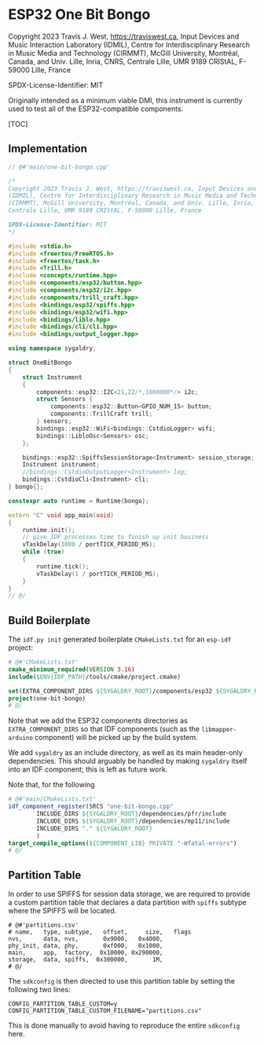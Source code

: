 # ESP32 One Bit Bongo

Copyright 2023 Travis J. West, https://traviswest.ca, Input Devices and Music Interaction Laboratory
(IDMIL), Centre for Interdisciplinary Research in Music Media and Technology
(CIRMMT), McGill University, Montréal, Canada, and Univ. Lille, Inria, CNRS,
Centrale Lille, UMR 9189 CRIStAL, F-59000 Lille, France

SPDX-License-Identifier: MIT

Originally intended as a minimum viable DMI, this instrument
is currently used to test all of the ESP32-compatible components.

[TOC]

## Implementation

```cpp
// @#'main/one-bit-bongo.cpp'

/*
Copyright 2023 Travis J. West, https://traviswest.ca, Input Devices and Music Interaction Laboratory
(IDMIL), Centre for Interdisciplinary Research in Music Media and Technology
(CIRMMT), McGill University, Montréal, Canada, and Univ. Lille, Inria, CNRS,
Centrale Lille, UMR 9189 CRIStAL, F-59000 Lille, France

SPDX-License-Identifier: MIT
*/

#include <stdio.h>
#include <freertos/FreeRTOS.h>
#include <freertos/task.h>
#include <Trill.h>
#include <concepts/runtime.hpp>
#include <components/esp32/button.hpp>
#include <components/esp32/i2c.hpp>
#include <components/trill_craft.hpp>
#include <bindings/esp32/spiffs.hpp>
#include <bindings/esp32/wifi.hpp>
#include <bindings/liblo.hpp>
#include <bindings/cli/cli.hpp>
#include <bindings/output_logger.hpp>

using namespace sygaldry;

struct OneBitBongo
{
    struct Instrument
    {
        components::esp32::I2C<21,22/*,1000000*/> i2c;
        struct Sensors {
            components::esp32::Button<GPIO_NUM_15> button;
            components::TrillCraft trill;
        } sensors;
        bindings::esp32::WiFi<bindings::CstdioLogger> wifi;
        bindings::LibloOsc<Sensors> osc;
    };

    bindings::esp32::SpiffsSessionStorage<Instrument> session_storage;
    Instrument instrument;
    //bindings::CstdioOutputLogger<Instrument> log;
    bindings::CstdioCli<Instrument> cli;
} bongo{};

constexpr auto runtime = Runtime{bongo};

extern "C" void app_main(void)
{
    runtime.init();
    // give IDF processes time to finish up init business
    vTaskDelay(1000 / portTICK_PERIOD_MS);
    while (true)
    {
        runtime.tick();
        vTaskDelay(1 / portTICK_PERIOD_MS);
    }
}
// @/
```

## Build Boilerplate

The `idf.py init` generated boilerplate `CMakeLists.txt` for an `esp-idf` project:

```cmake
# @#'CMakeLists.txt'
cmake_minimum_required(VERSION 3.16)
include($ENV{IDF_PATH}/tools/cmake/project.cmake)

set(EXTRA_COMPONENT_DIRS ${SYGALDRY_ROOT}/components/esp32 ${SYGALDRY_ROOT}/bindings/esp32)
project(one-bit-bongo)
# @/
```

Note that we add the ESP32 components directories as `EXTRA_COMPONENT_DIRS` so
that IDF components (such as the `libmapper-arduino` component) will be picked
up by the build system.

We add `sygaldry` as an include directory, as well as its main header-only
dependencies. This should arguably be handled by making `sygaldry` itself
into an IDF component; this is left as future work.

Note that, for the following

```cmake
# @#'main/CMakeLists.txt'
idf_component_register(SRCS "one-bit-bongo.cpp"
        INCLUDE_DIRS ${SYGALDRY_ROOT}/dependencies/pfr/include
        INCLUDE_DIRS ${SYGALDRY_ROOT}/dependencies/mp11/include
        INCLUDE_DIRS "." ${SYGALDRY_ROOT}
        )
target_compile_options(${COMPONENT_LIB} PRIVATE "-Wfatal-errors")
# @/
```

## Partition Table

In order to use SPIFFS for session data storage, we are required
to provide a custom partition table that declares a data partition with
`spiffs` subtype where the SPIFFS will be located.

```csv
# @#'partitions.csv'
# name,   type, subtype,   offset,     size,   flags
nvs,      data, nvs,       0x9000,   0x4000,
phy_init, data, phy,       0xf000,   0x1000,
main,     app,  factory,  0x10000, 0x290000,
storage,  data, spiffs,  0x300000,       1M,
# @/
```

The `sdkconfig` is then directed to use this partition table by setting
the following two lines:

```
CONFIG_PARTITION_TABLE_CUSTOM=y
CONFIG_PARTITION_TABLE_CUSTOM_FILENAME="partitions.csv"
```

This is done manually to avoid having to reproduce the entire `sdkconfig` here.
